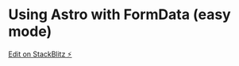 # Using Astro with FormData (easy mode)

[Edit on StackBlitz ⚡️](https://stackblitz.com/edit/github-a2gvve-izjjam)
